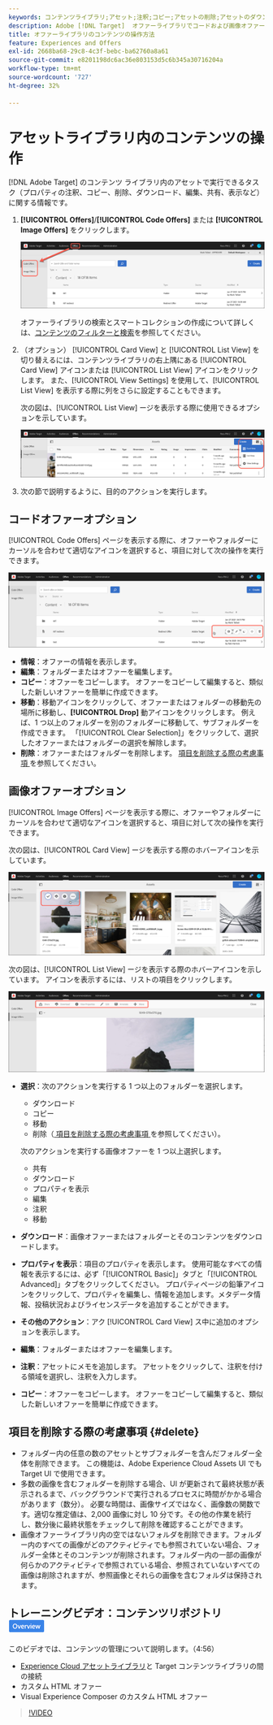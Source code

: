 ```yaml
---
keywords: コンテンツライブラリ;アセット;注釈;コピー;アセットの削除;アセットのダウンロード;コンテンツの編集;カードの共有;コンテンツプロパティの表示
description: Adobe [!DNL Target]  オファーライブラリでコードおよび画像オファーを管理する方法を説明します。 オファーの詳細を表示する方法、およびオファーを編集、コピー、移動または削除する方法を説明します。
title: オファーライブラリのコンテンツの操作方法
feature: Experiences and Offers
exl-id: 2668ba68-29c8-4c3f-bebc-ba62760a8a61
source-git-commit: e8201198dc6ac36e803153d5c6b345a30716204a
workflow-type: tm+mt
source-wordcount: '727'
ht-degree: 32%

---
```


# アセットライブラリ内のコンテンツの操作

[!DNL Adobe Target] のコンテンツ ライブラリ内のアセットで実行できるタスク（プロパティの注釈、コピー、削除、ダウンロード、編集、共有、表示など）に関する情報です。

1. **[!UICONTROL Offers]**/**[!UICONTROL Code Offers]** または **[!UICONTROL Image Offers]** をクリックします。

   ![ 「コードオファー」タブと「画像オファー」タブ ](/help/main/c-experiences/c-manage-content/assets/offers-both.png)

   オファーライブラリの検索とスマートコレクションの作成について詳しくは、[コンテンツのフィルターと検索](/help/main/c-experiences/c-manage-content/filter-and-search-content.md#concept_3B59B8F025BF4CEA82ECC5199D365276)を参照してください。

1. （オプション） [!UICONTROL Card View] と [!UICONTROL List View] を切り替えるには、コンテンツライブラリの右上隅にある [!UICONTROL Card View] アイコンまたは [!UICONTROL List View] アイコンをクリックします。 また、[!UICONTROL View Settings] を使用して、[!UICONTROL List View] を表示する際に列をさらに設定することもできます。

   次の図は、[!UICONTROL List View] ージを表示する際に使用できるオプションを示しています。

   ![ リスト表示オプション ](/help/main/c-experiences/c-manage-content/assets/view-settings-options.png)

1. 次の節で説明するように、目的のアクションを実行します。

## コードオファーオプション

[!UICONTROL Code Offers] ページを表示する際に、オファーやフォルダーにカーソルを合わせて適切なアイコンを選択すると、項目に対して次の操作を実行できます。

![ 「コードオファー」タブにポインタを合わせる ](/help/main/c-experiences/c-manage-content/assets/code-offers-hover-icons.png)

* **情報**：オファーの情報を表示します。
* **編集**：フォルダーまたはオファーを編集します。
* **コピー**：オファーをコピーします。 オファーをコピーして編集すると、類似した新しいオファーを簡単に作成できます。
* **移動**：移動アイコンをクリックして、オファーまたはフォルダーの移動先の場所に移動し、**[!UICONTROL Drop]** 動アイコンをクリックします。 例えば、1 つ以上のフォルダーを別のフォルダーに移動して、サブフォルダーを作成できます。 「[!UICONTROL Clear Selection]」をクリックして、選択したオファーまたはフォルダーの選択を解除します。
* **削除**：オファーまたはフォルダーを削除します。 [ 項目を削除する際の考慮事項 ](#delete) を参照してください。

## 画像オファーオプション

[!UICONTROL Image Offers] ページを表示する際に、オファーやフォルダーにカーソルを合わせて適切なアイコンを選択すると、項目に対して次の操作を実行できます。

次の図は、[!UICONTROL Card View] ージを表示する際のホバーアイコンを示しています。

![ カード表示の場合は、画像オファータブにアイコンを合わせる ](/help/main/c-experiences/c-manage-content/assets/image-offers-hover-icons.png)

次の図は、[!UICONTROL List View] ージを表示する際のホバーアイコンを示しています。 アイコンを表示するには、リストの項目をクリックします。

![ リスト表示の場合は、「画像オファー」タブにポインタを合わせます ](/help/main/c-experiences/c-manage-content/assets/list-view-hover.png)

* **選択**：次のアクションを実行する 1 つ以上のフォルダーを選択します。

   * ダウンロード
   * コピー
   * 移動
   * 削除（[ 項目を削除する際の考慮事項 ](#delete) を参照してください）。

  次のアクションを実行する画像オファーを 1 つ以上選択します。

   * 共有
   * ダウンロード
   * プロパティを表示
   * 編集
   * 注釈
   * 移動

* **ダウンロード**：画像オファーまたはフォルダーとそのコンテンツをダウンロードします。
* **プロパティを表示**：項目のプロパティを表示します。 使用可能なすべての情報を表示するには、必ず「[!UICONTROL Basic]」タブと「[!UICONTROL Advanced]」タブをクリックしてください。 プロパティページの鉛筆アイコンをクリックして、プロパティを編集し、情報を追加します。メタデータ情報、投稿状況およびライセンスデータを追加することができます。
* **その他のアクション**：アク [!UICONTROL Card View] ス中に追加のオプションを表示します。
* **編集**：フォルダーまたはオファーを編集します。
* **注釈**：アセットにメモを追加します。 アセットをクリックして、注釈を付ける領域を選択し、注釈を入力します。
* **コピー**：オファーをコピーします。 オファーをコピーして編集すると、類似した新しいオファーを簡単に作成できます。

## 項目を削除する際の考慮事項 {#delete}

* フォルダー内の任意の数のアセットとサブフォルダーを含んだフォルダー全体を削除できます。 この機能は、Adobe Experience Cloud Assets UI でも Target UI で使用できます。
* 多数の画像を含むフォルダーを削除する場合、UI が更新されて最終状態が表示されるまで、バックグラウンドで実行されるプロセスに時間がかかる場合があります（数分）。 必要な時間は、画像サイズではなく、画像数の関数です。適切な推定値は、2,000 画像に対し 10 分です。その他の作業を続行し、数分後に最終状態をチェックして削除を確認することができます。
* 画像オファーライブラリ内の空ではないフォルダを削除できます。フォルダー内のすべての画像がどのアクティビティでも参照されていない場合、フォルダー全体とそのコンテンツが削除されます。フォルダー内の一部の画像が何らかのアクティビティで参照されている場合、参照されていないすべての画像は削除されますが、参照画像とそれらの画像を含むフォルダは保持されます。

## トレーニングビデオ：コンテンツリポジトリ ![ 概要バッジ ](/help/main/assets/overview.png)

このビデオでは、コンテンツの管理について説明します。（4:56）

* [Experience Cloud アセットライブラリ](https://experienceleague.adobe.com/docs/core-services/interface/assets/creative-cloud.html)と Target コンテンツライブラリの間の接続
* カスタム HTML オファー
* Visual Experience Composer のカスタム HTML オファー

>[!VIDEO](https://video.tv.adobe.com/v/17387)
